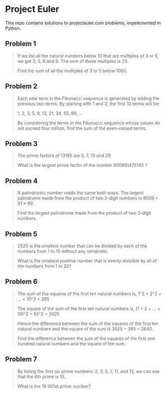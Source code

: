 # Project Euler

This repo contains solutions to projecteuler.com problems, impelemented in Python. 

## Problem 1

>If we list all the natural numbers below 10 that are multiples of 3 or 5, we get 3, 5, 6 and 9. The sum of these multiples is 23.
>
>Find the sum of all the multiples of 3 or 5 below 1000.

## Problem 2

>Each new term in the Fibonacci sequence is generated by adding the previous two terms. By starting with 1 and 2, the first 10 terms will be:
>
>1, 2, 3, 5, 8, 13, 21, 34, 55, 89, ...
>
>By considering the terms in the Fibonacci sequence whose values do not exceed four million, find the sum of the even-valued terms.

## Problem 3

>The prime factors of 13195 are 5, 7, 13 and 29.
>
>What is the largest prime factor of the number 600851475143 ?

## Problem 4

>A palindromic number reads the same both ways. The largest palindrome made from the product of two 2-digit numbers is 9009 = 91 × 99.
>
>Find the largest palindrome made from the product of two 3-digit numbers.

## Problem 5

>2520 is the smallest number that can be divided by each of the numbers from 1 to 10 without any remainder.
>
>What is the smallest positive number that is evenly divisible by all of the numbers from 1 to 20?

## Problem 6

>The sum of the squares of the first ten natural numbers is,
>1^2 + 2^2 + ... + 10^2 = 385
>
>The square of the sum of the first ten natural numbers is,
>(1 + 2 + ... + 10)^2 = 55^2 = 3025
>
>Hence the difference between the sum of the squares of the first ten natural numbers and the square of the sum is 3025 − 385 = 2640.
>
>Find the difference between the sum of the squares of the first one hundred natural numbers and the square of the sum.

## Problem 7

>By listing the first six prime numbers: 2, 3, 5, 7, 11, and 13, we can see that the 6th prime is 13.
>
>What is the 10 001st prime number?

